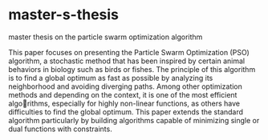 # master-s-thesis
master thesis on the particle swarm optimization algorithm

This paper focuses on presenting the Particle Swarm Optimization (PSO) algorithm, a
stochastic method that has been inspired by certain animal behaviors in biology such
as birds or fishes. The principle of this algorithm is to find a global optimum as fast
as possible by analyzing its neighborhood and avoiding diverging paths. Among other
optimization methods and depending on the context, it is one of the most efficient algorithms, especially for highly non-linear functions, as others have difficulties to find the
global optimum. This paper extends the standard algorithm particularly by building
algorithms capable of minimizing single or dual functions with constraints.
